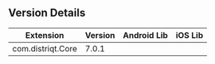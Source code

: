 ## Version Details

| Extension | Version | Android Lib | iOS Lib |
| --- | --- | --- | --- |
| com.distriqt.Core | 7.0.1 |  |  |

